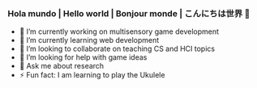 ### Hola mundo | Hello world | Bonjour monde | こんにちは世界 👋

- 🔭 I’m currently working on multisensory game development
- 🌱 I’m currently learning web development
- 👯 I’m looking to collaborate on teaching CS and HCI topics
- 🤔 I’m looking for help with game ideas
- 💬 Ask me about research
- ⚡ Fun fact: I am learning to play the Ukulele

